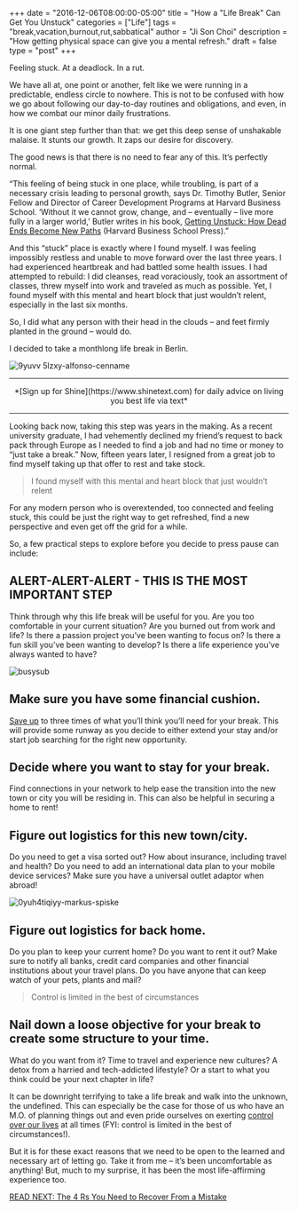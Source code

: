 +++
  date = "2016-12-06T08:00:00-05:00"
  title = "How a \"Life Break\" Can Get You Unstuck"
  categories = ["Life"]
  tags = "break,vacation,burnout,rut,sabbatical"
  author = "Ji Son Choi"
  description = "How getting physical space can give you a mental refresh."
  draft = false
  type = "post"
+++



<span class="dropcap">F</span>eeling stuck. At a deadlock. In a rut.

We have all at, one point or another, felt like we were running in a predictable, endless circle to nowhere. This is not to be confused with how we go about following our day-to-day routines and obligations, and even, in how we combat our minor daily frustrations. 

It is one giant step further than that: we get this deep sense of unshakable malaise. It stunts our growth. It zaps our desire for discovery.

The good news is that there is no need to fear any of this. It’s perfectly normal.

“This feeling of being stuck in one place, while troubling, is part of a necessary crisis leading to personal growth, says Dr. Timothy Butler, Senior Fellow and Director of Career Development Programs at Harvard Business School. ‘Without it we cannot grow, change, and – eventually – live more fully in a larger world,’ Butler writes in his book, [Getting Unstuck: How Dead Ends Become New Paths](https://www.amazon.com/Getting-Unstuck-Guide-Discovering-Career/dp/1422132323) (Harvard Business School Press).”

And this “stuck” place is exactly where I found myself. I was feeling impossibly restless and unable to move forward over the last three years. I had experienced heartbreak and had battled some health issues. I had attempted to rebuild: I did cleanses, read voraciously, took an assortment of classes, threw myself into work and traveled as much as possible. Yet, I found myself with this mental and heart block that just wouldn’t relent, especially in the last six months. 

So, I did what any person with their head in the clouds – and feet firmly planted in the ground – would do. 

I decided to take a monthlong life break in Berlin.

![9yuvv 5lzxy-alfonso-cenname](//images.contentful.com/awpxl2koull4/5NRSOze9zOkUmYCsu8SUko/2b383872fb713c729dea292976a98fc9/9yuvv_5lzxy-alfonso-cenname.jpg)

---


<center>*[Sign up for Shine](https://www.shinetext.com) for daily advice on living you best life via text* </center>

---

Looking back now, taking this step was years in the making. As a recent university graduate, I had vehemently declined my friend’s request to back pack through Europe as I needed to find a job and had no time or money to “just take a break.” Now, fifteen years later, I resigned from a great job to find myself taking up that offer to rest and take stock.

> I found myself with this mental and heart block that just wouldn’t relent

For any modern person who is overextended, too connected and feeling stuck, this could be just the right way to get refreshed, find a new perspective and even get off the grid for a while.

So, a few practical steps to explore before you decide to press pause can include:

## ALERT-ALERT-ALERT - THIS IS THE MOST IMPORTANT STEP
Think through why this life break will be useful for you. Are you too comfortable in your current situation? Are you burned out from work and life? Is there a passion project you’ve been wanting to focus on? Is there a fun skill you’ve been wanting to develop? Is there a life experience you’ve always wanted to have?


![busysub](//images.contentful.com/awpxl2koull4/2zhGtuFtw0qI04gK8w6iSy/6c45c63ddb08955a6c303bbe1107a76f/busysub.jpg)

## Make sure you have some financial cushion. 
[Save up](http://advice.shinetext.com/articles/3-ways-your-money-management-can-instantly-boost-your-happiness/) to three times of what you’ll think you’ll need for your break. This will provide some runway as you decide to either extend your stay and/or start job searching for the right new opportunity.


## Decide where you want to stay for your break. 
Find connections in your network to help ease the transition into the new town or city you will be residing in. This can also be helpful in securing a home to rent!


## Figure out logistics for this new town/city. 
Do you need to get a visa sorted out? How about insurance, including travel and health? Do you need to add an international data plan to your mobile device services? Make sure you have a universal outlet adaptor when abroad!

![0yuh4tiqiyy-markus-spiske](//images.contentful.com/awpxl2koull4/tQwo2BZSHm6iSS0caSWyA/f01fda170576b64f3c2b7b1828bff9a7/0yuh4tiqiyy-markus-spiske.jpg)


## Figure out logistics for back home. 
Do you plan to keep your current home? Do you want to rent it out? Make sure to notify all banks, credit card companies and other financial institutions about your travel plans. Do you have anyone that can keep watch of your pets, plants and mail?

> Control is limited in the best of circumstances

## Nail down a loose objective for your break to create some structure to your time. 
What do you want from it? Time to travel and experience new cultures? A detox from a harried and tech-addicted lifestyle? Or a start to what you think could be your next chapter in life? 

It can be downright terrifying to take a life break and walk into the unknown, the undefined. This can especially be the case for those of us who have an M.O. of planning things out and even pride ourselves on exerting [control over our lives](http://advice.shinetext.com/articles/4-ways-to-control-your-inner-control-freak/) at all times (FYI: control is limited in the best of circumstances!). 

But it is for these exact reasons that we need to be open to the learned and necessary art of letting go. Take it from me – it’s been uncomfortable as anything! But, much to my surprise, it has been the most life-affirming experience too.

[READ NEXT: The 4 Rs You Need to Recover From a Mistake
](http://advice.shinetext.com/articles/the-4-rs-you-need-to-recover-from-a-mistake/)

<div class="pubexchange_module" id="pubexchange_below_content" data-pubexchange-module-id="2323"></div>

<script>(function(w, d, s, id) {
  w.PUBX=w.PUBX || {pub: "shine_text", discover: false, lazy: true};
  var js, pjs = d.getElementsByTagName(s)[0];
  if (d.getElementById(id)) return;
  js = d.createElement(s); js.id = id; js.async = true;
  js.src = "//main.pubexchange.com/loader.min.js";
  pjs.parentNode.insertBefore(js, pjs);
}(window, document, "script", "pubexchange-jssdk"));</script>

